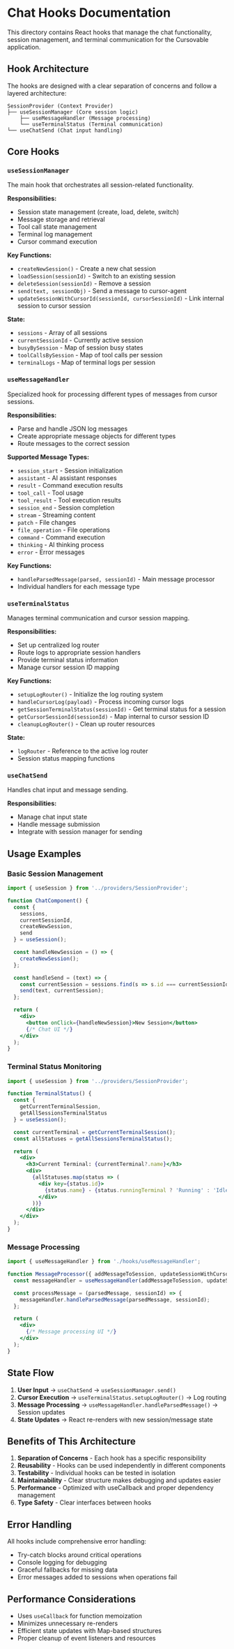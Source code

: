 # Chat Hooks Documentation

This directory contains React hooks that manage the chat functionality, session management, and terminal communication for the Cursovable application.

## Hook Architecture

The hooks are designed with a clear separation of concerns and follow a layered architecture:

```
SessionProvider (Context Provider)
├── useSessionManager (Core session logic)
    ├── useMessageHandler (Message processing)
    └── useTerminalStatus (Terminal communication)
└── useChatSend (Chat input handling)
```

## Core Hooks

### `useSessionManager`

The main hook that orchestrates all session-related functionality.

**Responsibilities:**
- Session state management (create, load, delete, switch)
- Message storage and retrieval
- Tool call state management
- Terminal log management
- Cursor command execution

**Key Functions:**
- `createNewSession()` - Create a new chat session
- `loadSession(sessionId)` - Switch to an existing session
- `deleteSession(sessionId)` - Remove a session
- `send(text, sessionObj)` - Send a message to cursor-agent
- `updateSessionWithCursorId(sessionId, cursorSessionId)` - Link internal session to cursor session

**State:**
- `sessions` - Array of all sessions
- `currentSessionId` - Currently active session
- `busyBySession` - Map of session busy states
- `toolCallsBySession` - Map of tool calls per session
- `terminalLogs` - Map of terminal logs per session

### `useMessageHandler`

Specialized hook for processing different types of messages from cursor sessions.

**Responsibilities:**
- Parse and handle JSON log messages
- Create appropriate message objects for different types
- Route messages to the correct session

**Supported Message Types:**
- `session_start` - Session initialization
- `assistant` - AI assistant responses
- `result` - Command execution results
- `tool_call` - Tool usage
- `tool_result` - Tool execution results
- `session_end` - Session completion
- `stream` - Streaming content
- `patch` - File changes
- `file_operation` - File operations
- `command` - Command execution
- `thinking` - AI thinking process
- `error` - Error messages

**Key Functions:**
- `handleParsedMessage(parsed, sessionId)` - Main message processor
- Individual handlers for each message type

### `useTerminalStatus`

Manages terminal communication and cursor session mapping.

**Responsibilities:**
- Set up centralized log router
- Route logs to appropriate session handlers
- Provide terminal status information
- Manage cursor session ID mapping

**Key Functions:**
- `setupLogRouter()` - Initialize the log routing system
- `handleCursorLog(payload)` - Process incoming cursor logs
- `getSessionTerminalStatus(sessionId)` - Get terminal status for a session
- `getCursorSessionId(sessionId)` - Map internal to cursor session ID
- `cleanupLogRouter()` - Clean up router resources

**State:**
- `logRouter` - Reference to the active log router
- Session status mapping functions

### `useChatSend`

Handles chat input and message sending.

**Responsibilities:**
- Manage chat input state
- Handle message submission
- Integrate with session manager for sending

## Usage Examples

### Basic Session Management

```jsx
import { useSession } from '../providers/SessionProvider';

function ChatComponent() {
  const { 
    sessions, 
    currentSessionId, 
    createNewSession, 
    send 
  } = useSession();

  const handleNewSession = () => {
    createNewSession();
  };

  const handleSend = (text) => {
    const currentSession = sessions.find(s => s.id === currentSessionId);
    send(text, currentSession);
  };

  return (
    <div>
      <button onClick={handleNewSession}>New Session</button>
      {/* Chat UI */}
    </div>
  );
}
```

### Terminal Status Monitoring

```jsx
import { useSession } from '../providers/SessionProvider';

function TerminalStatus() {
  const { 
    getCurrentTerminalSession,
    getAllSessionsTerminalStatus 
  } = useSession();

  const currentTerminal = getCurrentTerminalSession();
  const allStatuses = getAllSessionsTerminalStatus();

  return (
    <div>
      <h3>Current Terminal: {currentTerminal?.name}</h3>
      <div>
        {allStatuses.map(status => (
          <div key={status.id}>
            {status.name} - {status.runningTerminal ? 'Running' : 'Idle'}
          </div>
        ))}
      </div>
    </div>
  );
}
```

### Message Processing

```jsx
import { useMessageHandler } from './hooks/useMessageHandler';

function MessageProcessor({ addMessageToSession, updateSessionWithCursorId }) {
  const messageHandler = useMessageHandler(addMessageToSession, updateSessionWithCursorId);

  const processMessage = (parsedMessage, sessionId) => {
    messageHandler.handleParsedMessage(parsedMessage, sessionId);
  };

  return (
    <div>
      {/* Message processing UI */}
    </div>
  );
}
```

## State Flow

1. **User Input** → `useChatSend` → `useSessionManager.send()`
2. **Cursor Execution** → `useTerminalStatus.setupLogRouter()` → Log routing
3. **Message Processing** → `useMessageHandler.handleParsedMessage()` → Session updates
4. **State Updates** → React re-renders with new session/message state

## Benefits of This Architecture

1. **Separation of Concerns** - Each hook has a specific responsibility
2. **Reusability** - Hooks can be used independently in different components
3. **Testability** - Individual hooks can be tested in isolation
4. **Maintainability** - Clear structure makes debugging and updates easier
5. **Performance** - Optimized with useCallback and proper dependency management
6. **Type Safety** - Clear interfaces between hooks

## Error Handling

All hooks include comprehensive error handling:
- Try-catch blocks around critical operations
- Console logging for debugging
- Graceful fallbacks for missing data
- Error messages added to sessions when operations fail

## Performance Considerations

- Uses `useCallback` for function memoization
- Minimizes unnecessary re-renders
- Efficient state updates with Map-based structures
- Proper cleanup of event listeners and resources
